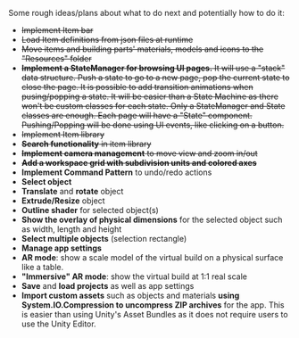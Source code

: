 Some rough ideas/plans about what to do next and potentially how to do it:
- ~~Implement Item bar~~
- ~~Load Item definitions from json files at runtime~~
- ~~Move items and building parts' materials, models and icons to the "Resources" folder~~
- ~~**Implement a StateManager for browsing UI pages.** It will use a "stack" data structure. Push a state to go to a new page, pop the current state to close the page. It is possible to add transition animations when pusing/popping a state. It will be easier than a State Machine as there won't be custom classes for each state. Only a StateManager and State classes are enough. Each page will have a "State" component. Pushing/Popping will be done using UI events, like clicking on a button.~~
- ~~Implement Item library~~
- ~~**Search functionality** in item library~~
- ~~**Implement camera management** to move view and zoom in/out~~
- ~~**Add a workspace grid with subdivision units and colored axes**~~
- **Implement Command Pattern** to undo/redo actions
- **Select object**
- **Translate** and **rotate** object
- **Extrude/Resize** object
- **Outline shader** for selected object(s)
- **Show the overlay of physical dimensions** for the selected object such as width, length and height
- **Select multiple objects** (selection rectangle)
- **Manage app settings**
- **AR mode**: show a scale model of the virtual build on a physical surface like a table.
- **"Immersive" AR mode**: show the virtual build at 1:1 real scale
- **Save** and **load projects** as well as app settings
- **Import custom assets** such as objects and materials **using System.IO.Compression to uncompress ZIP archives** for the app. This is easier than using Unity's Asset Bundles as it does not require users to use the Unity Editor.

